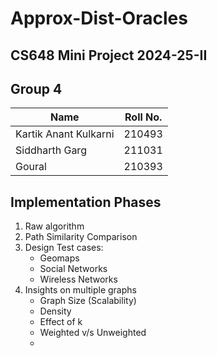 # Approx-Dist-Oracles

## CS648 Mini Project 2024-25-II

## Group 4

| Name                  | Roll No. |
| --------------------- | -------- |
| Kartik Anant Kulkarni | 210493   |
| Siddharth Garg        | 211031   |
| Goural                | 210393   |

## Implementation Phases

1. Raw algorithm
2. Path Similarity Comparison
3. Design Test cases:
   - Geomaps
   - Social Networks
   - Wireless Networks
4. Insights on multiple graphs
   - Graph Size (Scalability)
   - Density
   - Effect of k
   - Weighted v/s Unweighted
   -
